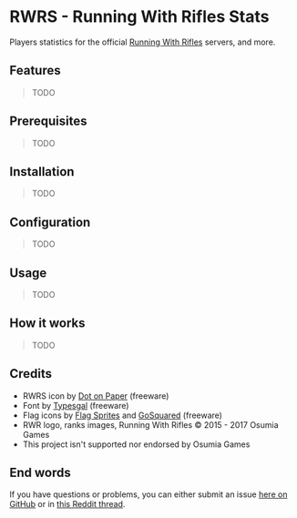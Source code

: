 # RWRS - Running With Rifles Stats

Players statistics for the official [Running With Rifles](http://www.runningwithrifles.com/wp/) servers, and more.

## Features

> TODO

## Prerequisites

> TODO

## Installation

> TODO

## Configuration

> TODO

## Usage

> TODO

## How it works

> TODO

## Credits

  - RWRS icon by [Dot on Paper](https://www.iconfinder.com/icons/753920/gun_military_shield_war_weapon_weapons_icon) (freeware)
  - Font by [Typesgal](https://www.dafont.com/fr/top-secret-kb.font) (freeware)
  - Flag icons by [Flag Sprites](https://www.flag-sprites.com/en/) and [GoSquared](https://www.gosquared.com/resources/flag-icons/) (freeware)
  - RWR logo, ranks images, Running With Rifles © 2015 - 2017 Osumia Games
  - This project isn't supported nor endorsed by Osumia Games

## End words

If you have questions or problems, you can either submit an issue [here on GitHub](https://github.com/EpocDotFr/rwrs/issues)
or in [this Reddit thread](TODO).